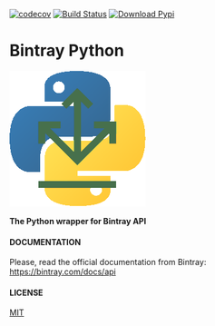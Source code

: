 [![codecov](https://codecov.io/gh/uilianries/bintray-python/branch/master/graph/badge.svg)](https://codecov.io/gh/uilianries/bintray-python)
[![Build Status](https://travis-ci.com/uilianries/bintray-python.svg?branch=master)](https://travis-ci.com/uilianries/bintray-python)
[![Download Pypi](https://img.shields.io/badge/pypi-download-blue.svg)](https://pypi.org/manage/project/bincrafters-conventions)

# Bintray Python

![logo](logo.png)

**The Python wrapper for Bintray API**

#### DOCUMENTATION

Please, read the official documentation from Bintray: https://bintray.com/docs/api

#### LICENSE
[MIT](LICENSE)
